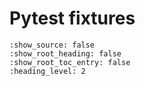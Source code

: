 # Pytest fixtures

```{pdm.pytest}
:show_source: false
:show_root_heading: false
:show_root_toc_entry: false
:heading_level: 2
```
